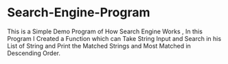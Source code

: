 # Search-Engine-Program
This is a Simple Demo Program of How Search Engine Works , In this Program I Created a Function which can Take String Input and Search in his List of String and Print the Matched Strings and Most Matched in Descending Order.

